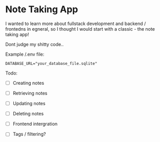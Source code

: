 # Note Taking App

I wanted to learn more about fullstack development and backend / frontedns in egneral, so I thought I would start with a classic - the note taking app!

Dont judge my shitty code..

Example /.env file:

```.env
DATABASE_URL="your_database_file.sqlite"
```

Todo:

- [ ] Creating notes
- [ ] Retrieving notes
- [ ] Updating notes
- [ ] Deleting notes
- [ ] Frontend intergration
- [ ] Tags / filtering?

